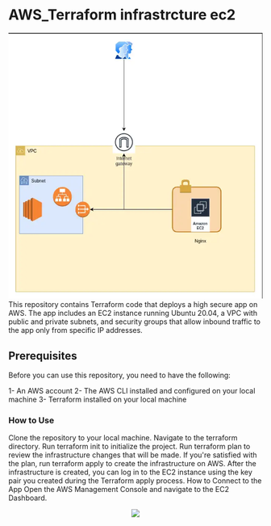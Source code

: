 # AWS_Terraform infrastrcture ec2



<img width="535" alt="Q" src="https://github.com/Hellal1997/AWS_Terraform-Module-Inputs-and-Outputs-/blob/096cca1476064a0e8f8ea86ca786b8a03ee543a8/terraform%20lab%20.png">
This repository contains Terraform code that deploys a high secure app on AWS. The app includes an EC2 instance running Ubuntu 20.04, a VPC with public and private subnets, and security groups that allow inbound traffic to the app only from specific IP addresses.

## Prerequisites
Before you can use this repository, you need to have the following:

1- An AWS account
2- The AWS CLI installed and configured on your local machine
3- Terraform installed on your local machine

### How to Use
Clone the repository to your local machine.
Navigate to the terraform directory.
Run terraform init to initialize the project.
Run terraform plan to review the infrastructure changes that will be made.
If you're satisfied with the plan, run terraform apply to create the infrastructure on AWS.
After the infrastructure is created, you can log in to the EC2 instance using the key pair you created during the Terraform apply process.
How to Connect to the App
Open the AWS Management Console and navigate to the EC2 Dashboard.
 
 <p align="center">
  <img src="https://files.oaiusercontent.com/file-DYW5cfT3A3VYg5pLZv5YszmU?se=2024-09-16T21%3A33%3A59Z&sp=r&sv=2024-08-04&sr=b&rscc=max-age%3D604800%2C%20immutable%2C%20private&rscd=attachment%3B%20filename%3D502be4e9-18b3-49a0-8761-d4c57956d81b.webp&sig=To7q/Xz%2BUbJf4OR0EijwyYv6JUqKTzeymyV7VyVR9FU%3D">
</p>


